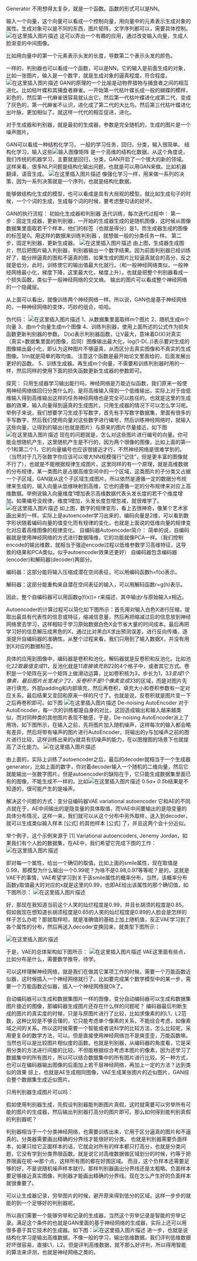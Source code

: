 Generator 不用想得太复杂，就是一个函数。函数的形式可以是NN。

输入一个向量，这个向量可以看成一个控制向量，用向量中的元素表示生成对象的属性。生成对象可以是不同的东西，图片矩阵，文字序列都可以，需要具体控制。
![在这里插入图片描述](https://img-blog.csdnimg.cn/20200830224934476.png?x-oss-process=image/watermark,type_ZmFuZ3poZW5naGVpdGk,shadow_10,text_aHR0cHM6Ly9ibG9nLmNzZG4ubmV0L2huX2xnYw==,size_16,color_FFFFFF,t_70#pic_center)
这可以弄出一个有趣的应用，通过改变输入向量，生成人脸渐变的中间图像。

比如用向量中的第一个元素表示头发的长度，导数第二个表示头发的颜色。

一样的，判别器也可以看成一个函数，可以是NN。它的输入是前面生成的对象，比如一张图片。输入是一个数字，就是生成对象的逼真程度，符合程度。
![在这里插入图片描述](https://img-blog.csdnimg.cn/20200830224714857.png?x-oss-process=image/watermark,type_ZmFuZ3poZW5naGVpdGk,shadow_10,text_aHR0cHM6Ly9ibG9nLmNzZG4ubmV0L2huX2xnYw==,size_16,color_FFFFFF,t_70#pic_center)
GAN的原理的一个比喻是动物界猎物与捕食者之间的相互进化。比如枯叶蝶和其捕食者麻雀。一开始第一代枯叶蝶长成一般的蝴蝶的模样，彩色的，然后第一代麻雀很容易就认出它，然后第一代枯叶蝶进化成第二代，变成了灰色的，第一代麻雀不认识，进化成了第二代的大比鸟。然后第三代枯叶蝶进化出叶脉，更加相似了。就这样一代代的相互促进，进化。

对于生成器和判别器，就是最初的生成器，参数是完全随机的，生成的图片是一个噪声图片。

GAN可以看成一种结构化学习，
一般的学习任务，回归，分类，输入很简单。
结构化学习，输入这些![输入图像矩阵](https://img-blog.csdnimg.cn/20200830225147546.png#pic_center)
是一个高维的结构化数据。从这个角度说，我们传统的机器学习，主要就是回归，分类，GAN开启了一个很大的新的领域。
这样来看，很多NLP问题是结构化输出问题，也就是可以用GAN来做。比如机器翻译，语音生成。
![在这里插入图片描述](https://img-blog.csdnimg.cn/20200830225849756.png?x-oss-process=image/watermark,type_ZmFuZ3poZW5naGVpdGk,shadow_10,text_aHR0cHM6Ly9ibG9nLmNzZG4ubmV0L2huX2xnYw==,size_16,color_FFFFFF,t_70#pic_center)
像强化学习一样，用来做一系列的决策，因为一系列决策就是一个序列，也就是结构化数据。

能够做结构化生成的模型，也可以看成是具有大局观的模型。就比如生成句子的时候，一个个词的生成，生成每个词的时候，要考虑整句话的好坏。

GAN的执行流程：
初始化生成器和判别器
迭代训练，每次迭代过程中：
第一步：固定生成器，更新判别器，一开始的生成器生成的是随机图像，这时候从图像数据集里面取若干个样本，他们的标签（也就是得分）是1，而生成器生成的图像的标签是0。用这样的数据来训练判别器 ，就想做一般的分类任务一样。
第二步，固定判别器，更新生成器。
![在这里插入图片描述](https://img-blog.csdnimg.cn/20200831192010666.png?x-oss-process=image/watermark,type_ZmFuZ3poZW5naGVpdGk,shadow_10,text_aHR0cHM6Ly9ibG9nLmNzZG4ubmV0L2huX2xnYw==,size_16,color_FFFFFF,t_70#pic_center)
由上图，生成器生成图片，然后把图片输入判别器，判别器输出一个数字结果。因为前面判别器已经训练好了，能分辨逼真的图和不逼真的图，如果生成的图片比较逼真就会的高分，反之就是低分。此时，训练使它的输出值最大化就行。（和一般神经网络类似，一般神经网络最小化，梯度下降，这里最大化，梯度上升）。也就是把整个判别器看成一个损失函数，类似于一般神经网络的交叉熵。
输出的图片可以看成整个神经网络的一个隐藏层。

从上面可以看出，就像训练两个神经网络一样。所以说，GAN也是基于神经网络的，一种神经网络的变体，巧妙的组合，哈哈。

伪代码：
![在这里插入图片描述](https://img-blog.csdnimg.cn/20200831193302411.png?x-oss-process=image/watermark,type_ZmFuZ3poZW5naGVpdGk,shadow_10,text_aHR0cHM6Ly9ibG9nLmNzZG4ubmV0L2huX2xnYw==,size_16,color_FFFFFF,t_70#pic_center)
1、从数据集里面取样m个图片
2、随机生成m个向量
3、由m个向量生成m个图像
4、训练判别器，使用上面所述的公式作为损失函数更新判别器的参数。
D(x)表示判别器函数，让V最大，意味着D(X)对真实（真实=数据集里面的图像，后同）图像输出最大化，log(1-D(..))表示要对生成的图像输出最小化，即认为这种图片不够逼真，从而区分去真实图像和不真实的生成图像。1/m就是简单的取均值。
注意这个函数是最开始论文里面给的，后面发展出更好的函数。
5、训练生成器。再生成m个向量，不需要和训练判别器时用的一样，然后同样的使用下面的损失函数更新生成器的参数即可。


探究：
只用生成器学习输出能行吗，神经网络是万能近似函数，我们原来一般使用神经网络做回归分类什么的，是将高维输入得到一个低维输出，实际上对于由低维输入得到高维输出这样的任务神经网络也是完全可以胜任的。也就是这里的生成器的效果，输入向量得到逼真的生成图片。只用生成器的情况下可以怎么学习呢。举例子来说，我们想要学习生成手写数字，首先有手写数字数据集，里面有很多的手写数字，然后我们使用向量对这些数字进行编号，然后训练神经网络时，就输入这些向量，让得到的输出(也就是图片）与原来的图片尽量接近。如下图
![在这里插入图片描述](https://img-blog.csdnimg.cn/2020083120134110.png?x-oss-process=image/watermark,type_ZmFuZ3poZW5naGVpdGk,shadow_10,text_aHR0cHM6Ly9ibG9nLmNzZG4ubmV0L2huX2xnYw==,size_16,color_FFFFFF,t_70#pic_center)
现在的问题就是，怎么对这些图片进行编号的向量。你可能会想随机产生，这里随机产生是不行的，因为两个很像的图像，比如上面的第一个1和第二个1，它的向量编号也应该很接近才行，不然神经网络是很难学到的。（当然对于几万张数字你应该可以增大NN规模强行“记住”，但是更丰富的图像就不行了），也就是不能根据规律生成图片。这里同样的有一个原理，就是高维数据的分布规律，某一类图片是占据高维空间中的一个区域，这类图片的子分类又占据一个子区域，GAN就从这个子区域生成图片。所以依然是遵循一定的数据分布规律来生成的，输入向量从低维映射到高维，它也的遵循一定的分布规律来对应上高维数据。举例说输入向量维度1增加表示高维数据代表头发长度的若干个维度增加。如果编号没规律，维度1增加，头发长度忽增忽减，就很难学了。
![在这里插入图片描述](https://img-blog.csdnimg.cn/2020090111091239.png?x-oss-process=image/watermark,type_ZmFuZ3poZW5naGVpdGk,shadow_10,text_aHR0cHM6Ly9ibG9nLmNzZG4ubmV0L2huX2xnYw==,size_16,color_FFFFFF,t_70#pic_center)
如上图，数字的规律变形，看上去很神奇，像某个艺术家画出来的一样。实际上是autoencoder学习出来的，编码向量是2维，可以看到数字形状随着编码向量的值变化而有规律的变化，也就是上面说的低维向量的规律变化对应着高维图像的规律变化。
自编码器Autoencoder简介：
简单的说，自编码器就是使用神经网络的方式进行数据降维，它的功能就像PCA一样。（我们控制encode的输出维数，就相当于强迫encode过程以低维参数学习高维特征，这导致的结果和PCA类似。似乎autoencoder效果还更好）
自编码器包含编码器(encoder)和解码器(decoder)两部分。

编码器：这部分能将输入压缩成潜在空间表征，可以用编码函数h=f(x)表示。

解码器：这部分能重构来自潜在空间表征的输入，可以用解码函数r=g(h)表示。

因此，整个自编码器可以用函数g(f(x))= r来描述，其中输出r与原始输入x相近。 

Autoencoder的计算过程可以简化如下图所示：首先用对输入白色X进行压缩，提取出最具有代表性的信息或特征，缩减信息量，然后再把缩减过后的信息放到神经网络里去学习，这样相较于学习原始数据白色X会节省大量的时间成本。最后再把学习好的信息解压成黑色的X，通过比对黑白X求出预测误差，进行反向传播，逐渐提升自编码器的准确性。从整个过程来看，我们只用到了输入数据X，并没有用到X对应的数据标签。 

具体的应用到图像中，编码器是卷积和池化，解码器就是反卷积和反池化。比如池化2*2取最值变成1*1，反池化就是1*1直接填充到2*2的4个格子中，或者其它方式。卷积是一个矩阵在另一个矩阵上做滑动运算，比如卷积核为3，步长为1，3*3变成1个像素，最后图片长宽减少了2，反卷积不是1个像素变成3*3的区域，而是对图片先进行填充，外部padding和内部填充，然后再卷积，填充大小和卷积参数有一定对应关系，最后结果又变回和原来一样的尺寸了。也就是说，反卷积就是图片变一下之后再卷积即可。如下图
![在这里插入图片描述](https://img-blog.csdnimg.cn/20200831200215433.png?x-oss-process=image/watermark,type_ZmFuZ3poZW5naGVpdGk,shadow_10,text_aHR0cHM6Ly9ibG9nLmNzZG4ubmV0L2huX2xnYw==,size_16,color_FFFFFF,t_70#pic_center)
De-noising AutoEncoder
对于AutoEncoder，每一次的训练都是自身的对比，这回造成输出和输入越来越类似，而对同种类的其他图片表现不敏感，于是，De-noising AutoEncoder派上了用场，如下图所示，在输入之前，先将图片加入随机噪声，这样每次的输入都会略有差异，然后将带有噪声的图片进行AutoEncoder，将输出的y与加噪声之前的图片进行比较，这样训练出来的y就具有抗噪声的能力，在以图搜图的场景下也就提高了泛化能力。
![在这里插入图片描述](https://img-blog.csdnimg.cn/20200831200330991.png?x-oss-process=image/watermark,type_ZmFuZ3poZW5naGVpdGk,shadow_10,text_aHR0cHM6Ly9ibG9nLmNzZG4ubmV0L2huX2xnYw==,size_16,color_FFFFFF,t_70#pic_center)

由上面的，实际上训练了autoencoder之后，最后的decoder就相当于一个生成器generator，比如上面的数字，你对着decoder输入一个随机的二维向量，然后它就能输出一张数字图片。但是autoencoder的缺陷在于，它只能生成数据集里面已有的图像，不能生成不一样的。比如![在这里插入图片描述](https://img-blog.csdnimg.cn/2020090111231416.png?x-oss-process=image/watermark,type_ZmFuZ3poZW5naGVpdGk,shadow_10,text_aHR0cHM6Ly9ibG9nLmNzZG4ubmV0L2huX2xnYw==,size_16,color_FFFFFF,t_70#pic_center)
0.5*a+ 0.5*b结果是不知道的，很可能产生的是噪声。

解决这个问题的方式：变分自编码器VAE variational autoencoder
它和AE的不同点就在于，AE中间输出的是隐变量的具体取值，而VAE中间要输出的是隐变量的具体分布情况，这样一来，我们就可以从这个分布中另外取样，送入到decoder，就可以生成类似输入样本 [公式] 的其他样本 [公式] 了，并且这两个会十分近似。

举个例子，这个示例来源于 [1] Variational autoencoders, Jenemy Jordan，如果我们有个人脸的数据集，在AE中，我们希望它完成下图的工作： ![在这里插入图片描述](https://img-blog.csdnimg.cn/20200901123528843.png?x-oss-process=image/watermark,type_ZmFuZ3poZW5naGVpdGk,shadow_10,text_aHR0cHM6Ly9ibG9nLmNzZG4ubmV0L2huX2xnYw==,size_16,color_FFFFFF,t_70#pic_center)


即对每一个属性，给出一个确切的取值。比如上面的smile属性，现在取值是0.99，那模型为什么输出一个0.99呢？为啥不是0.98,0.97等等呢？是的，这就是VAE干的事情，VAE希望学习到关于该smile属性的概率分布，当然，该概率分布函数y取值最大时对应的x就是这里的0.99，也即AE给出该属性的那个确切值，如下图所示： ![在这里插入图片描述](https://img-blog.csdnimg.cn/20200901123542580.png?x-oss-process=image/watermark,type_ZmFuZ3poZW5naGVpdGk,shadow_10,text_aHR0cHM6Ly9ibG9nLmNzZG4ubmV0L2huX2xnYw==,size_16,color_FFFFFF,t_70#pic_center)


好，那现在我知道当前这个人笑的灿烂程度是0.99，并且长胡须的程度是0.85，假如我现在想知道长胡须程度是0.65的人笑的灿烂程度是0.89的人脸会是怎样的样子怎么办呢？那就取样呗，就是准确值的基础上加上随机值，反正VAE学习到了各个属性的分布，然后再送入decoder变换回来，就类型下图所示： 

![在这里插入图片描述](https://img-blog.csdnimg.cn/20200901123554848.png?x-oss-process=image/watermark,type_ZmFuZ3poZW5naGVpdGk,shadow_10,text_aHR0cHM6Ly9ibG9nLmNzZG4ubmV0L2huX2xnYw==,size_16,color_FFFFFF,t_70#pic_center)

于是，VAE的总体架构如下图所示：
![在这里插入图片描述](https://img-blog.csdnimg.cn/20200901123612976.png?x-oss-process=image/watermark,type_ZmFuZ3poZW5naGVpdGk,shadow_10,text_aHR0cHM6Ly9ibG9nLmNzZG4ubmV0L2huX2xnYw==,size_16,color_FFFFFF,t_70#pic_center)
VAE这里面有些点，比如分布是什么，需要数学推导，待学。

可以这样理解神经网络，就是我们在做其它某项工作的时候，需要一个万能函数近似器，这时候插入一个神经网络就行了。比如要完成某个数学模型中的某一步，需要一个万能函数近似器，插入一个神经网络就Ok了。

自动编码器可以生成和数据集图片一样的图像，变分自动编码器可以生成和数据集图片接近的图像，那编码器生成图片还存在什么样的问题呢？
编码器最后判断生成的图片的真实度的时候，只是与原图片进行了比较，比如求像素的的L1，L2范数，这种比较是不够合理的，它只能考虑单个像素的关系，不能综合考虑，如像素域之间的关系。所以这时候需要一个智能或者说科学的比较方法，怎么比较呢，采用更复杂的数学方法，可以。但是直接使用神经网络岂不是爽歪歪，万能函数嘛，当然也可以是比较图片相似度的函数。也就是判别器，从编码器的角度看，它是采用分类的方法进行间接的比较。不但能根据综合考虑本图片的像素，因为还学习了数据集中的所有图片，所以可以结合数据集中的所有图片进行比较。另一种方式，也可以在编码器输出图像的后面加上若干层神经网络，再加上一定的方法？达到类似的效果
综上，也就是AE生成相同图像，VAE生成某张图片的近似图片，GAN综合整个数据集生成近似图片。


只用判别器生成图片可以吗：

假如使用判别器生成，先假设判别器能判断图片真假，这时就需要可以穷举所有可能的图片的生成器，然后输出判别器打高分的图片即可。那么如何得到能判别真假的判别器呢？

判别器相当于一个分类神经网络，也需要训练出来，它用于区分逼真的图片和不逼真的。分类器需要画出精确的分界线才能很好的分类。
也就是判别器需要负面样本，如果只给它正面样本的话，它就会对所有的样本都只打高分，也就是分类问题，它没有学到分类界限函数。就是说它对高维数据做区域划分的时候，约等于把界限画在呢-∞那个点，这样所有图的都在好图区域。
而且，这个负样本还需要足够的好，不是说随机噪声样本就行。那样判别器画出分界线还是太粗略。负面样本要足够接近真实图像，判别器才能画出精确的分界线。现在怎么产生好的负面样本就很重要了。

可以让生成器记录，穷举图片的时候，避开原来得到低分的区域。这样一步步的就能的到一个足够好的判别器呢。

所以我们需要一个能够穷举和记录的生成器，当然这个穷举记录是智能的穷举记录。满足这个条件的也就是GAN里面的基于神经网络的生成器，实际上还可以用很多基于其它技术的生成器。如下图：![在这里插入图片描述](https://img-blog.csdnimg.cn/20200901151022336.png?x-oss-process=image/watermark,type_ZmFuZ3poZW5naGVpdGk,shadow_10,text_aHR0cHM6Ly9ibG9nLmNzZG4ubmV0L2huX2xnYw==,size_16,color_FFFFFF,t_70#pic_center)
进一步，也就是说结构化学习是输出高维数据，不像一般的学习，输出低维数据。我们评判低维数据好坏很容易，直接L1，L2。但是评判高维数据，就不那么好评判，所以得用智能的算法来评测，也就是神经网络之类的。

